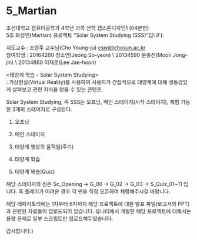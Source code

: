 # 5_Martian

조선대학교 컴퓨터공학과 4학년 과목 산학 캡스톤디자인1 (04분반)\
5조 화성인(Martian) 프로젝트 "Solar System Studying (SSS)"입니다.


지도교수 : 조영주 교수님(Cho Young-ju)        csjyj@chosun.ac.kr\
참여학생 : 20164260 정소연(Jeong So-yeon) \  20134590 문종진(Moon Jong-jin) \  20134860 이재훈(Lee Jae-hoon)
           
           
<태양계 학습 - Solar System Studying>\
: 가상현실(Virtual Reality)를 사용하여 사용자가 간접적으로 태양계에 대해 생동감있게 살펴보고 관련 지식을 얻을 수 있는 콘텐츠.

Solar System Studying, 즉 SSS는 오프닝, 메인 스테이지(시작 스테이지), 체험 가능한 3개의 스테이지로 구성된다.

1) 오프닝

2) 메인 스테이지

3) 태양계 행성의 움직임(주기)

4) 태양계 학습

5) 태양계 복습(Quiz)

해당 스테이지의 씬은 Sc_Opening -> G_00 -> G_02 -> G_03 -> S_Quiz_01~11 입니다.
혹 플레이가 어려운 경우 각 씬을 직접 오픈하여 체험해주시길 바랍니다.

해당 레파지토리에는 1차부터 6차까지 해당 프로젝트에 대한 발표 파일(보고서와 PPT)과 관련된 자료들이 업로드되어 있습니다.
유니티에서 개발한 해당 프로젝트에 대해서는 용량 문제로  일부 스크립트만 업로드해두었습니다.

감사합니다:)
